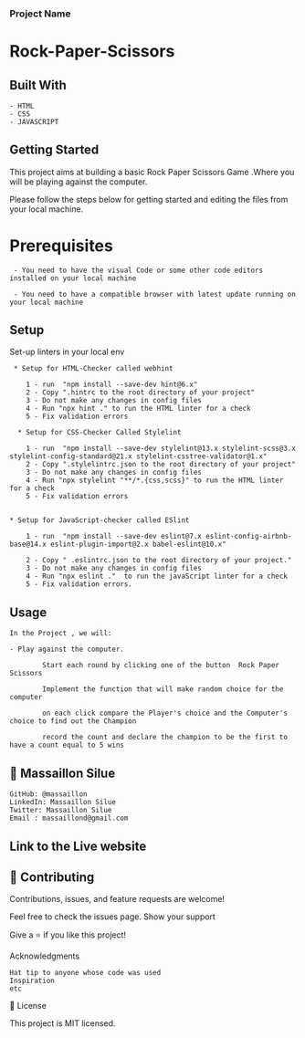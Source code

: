 

### Project Name

  # Rock-Paper-Scissors  
  

## Built With

    - HTML
    - CSS
    - JAVASCRIPT


## Getting Started  

  This project aims at building a basic Rock Paper Scissors Game .Where you will be playing against the computer.
  

  Please follow the steps below for getting started and editing the files from your local machine.

   # Prerequisites

     - You need to have the visual Code or some other code editors installed on your local machine

     - You need to have a compatible browser with latest update running on your local machine

      
## Setup
     
   Set-up linters in your local env

     * Setup for HTML-Checker called webhint

        1 - run  "npm install --save-dev hint@6.x"
        2 - Copy ".hintrc to the root directory of your project"
        3 - Do not make any changes in config files
        4 - Run "npx hint ." to run the HTML linter for a check
        5 - Fix validation errors

      * Setup for CSS-Checker Called Stylelint
        
        1 - run  "npm install --save-dev stylelint@13.x stylelint-scss@3.x stylelint-config-standard@21.x stylelint-csstree-validator@1.x"
        2 - Copy ".stylelintrc.json to the root directory of your project"
        3 - Do not make any changes in config files
        4 - Run "npx stylelint "**/*.{css,scss}" to run the HTML linter for a check
        5 - Fix validation errors

    
    * Setup for JavaScript-checker called ESlint

        1 - run  "npm install --save-dev eslint@7.x eslint-config-airbnb-base@14.x eslint-plugin-import@2.x babel-eslint@10.x"

        2 - Copy " .eslintrc.json to the root directory of your project."
        3 - Do not make any changes in config files
        4 - Run "npx eslint ."  to run the javaScript linter for a check
        5 - Fix validation errors.

    
## Usage

    In the Project , we will:

    - Play against the computer.

            Start each round by clicking one of the button  Rock Paper Scissors

            Implement the function that will make random choice for the computer

            on each click compare the Player's choice and the Computer's choice to find out the Champion 

            record the count and declare the champion to be the first to have a count equal to 5 wins



## 👤 Massaillon Silue

    GitHub: @massaillon
    LinkedIn: Massaillon Silue
    Twitter: Massaillon Silue
    Email : massaillond@gmail.com
        
## Link to the Live website
   
     

## 🤝 Contributing

Contributions, issues, and feature requests are welcome!

Feel free to check the issues page.
Show your support

Give a ⭐️ if you like this project!

Acknowledgments

    Hat tip to anyone whose code was used
    Inspiration
    etc

📝 License

This project is MIT licensed.


    
